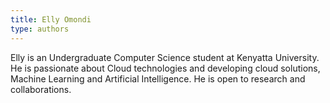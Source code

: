 ```yaml
---
title: Elly Omondi
type: authors
---
```

Elly is an Undergraduate Computer Science student at Kenyatta University. He is passionate about Cloud technologies and developing cloud solutions, Machine Learning and Artificial Intelligence. He is open to research and collaborations.